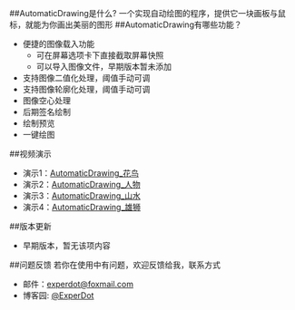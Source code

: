 ##AutomaticDrawing是什么?
一个实现自动绘图的程序，提供它一块画板与鼠标，就能为你画出美丽的图形
##AutomaticDrawing有哪些功能？

* 便捷的图像载入功能
    *  可在屏幕选项卡下直接截取屏幕快照
    *  可以导入图像文件，早期版本暂未添加
* 支持图像二值化处理，阈值手动可调
* 支持图像轮廓化处理，阈值手动可调
* 图像空心处理
* 后期签名绘制
* 绘制预览
* 一键绘图

##视频演示
* 演示1：[AutomaticDrawing_花鸟](http://v.youku.com/v_show/id_XMTUwNTI5MTAwMA==.html)
* 演示2：[AutomaticDrawing_人物](http://v.youku.com/v_show/id_XMTUwNjI2NzkwOA==.html)
* 演示3：[AutomaticDrawing_山水](http://v.youku.com/v_show/id_XMTUwODg2MTUxNg==.html)
* 演示4：[AutomaticDrawing_雄狮](http://v.youku.com/v_show/id_XMTUxNDk5OTgxNg==.html)

##版本更新
* 早期版本，暂无该项内容

##问题反馈
若你在使用中有问题，欢迎反馈给我，联系方式

* 邮件：experdot@foxmail.com
* 博客园: [@ExperDot](http://www.cnblogs.com/experdot/)
